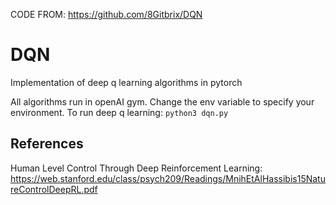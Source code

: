 CODE FROM: https://github.com/8Gitbrix/DQN

# DQN
Implementation of deep q learning algorithms in pytorch

All algorithms run in openAI gym. Change the env variable to specify your environment.
To run deep q learning: `python3 dqn.py`

## References
Human Level Control Through Deep Reinforcement Learning: https://web.stanford.edu/class/psych209/Readings/MnihEtAlHassibis15NatureControlDeepRL.pdf
